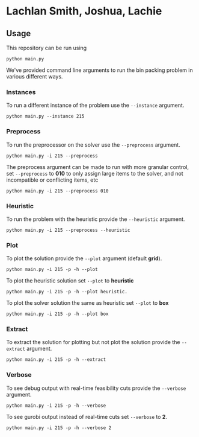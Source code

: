 # Lachlan Smith, Joshua, Lachie

## Usage

This repository can be run using

```
python main.py
```

We've provided command line arguments to run the bin packing problem in various different ways.

### Instances

To run a different instance of the problem use the `--instance` argument.

```
python main.py --instance 215
```

### Preprocess

To run the preprocessor on the solver use the `--preprocess` argument.

```
python main.py -i 215 --preprocess
```

The preprocess argument can be made to run with more granular control,
set `--preprocess` to **010** to only assign large items to the solver, and
not incompatible or conflicting items, etc

```
python main.py -i 215 --preprocess 010
```

### Heuristic

To run the problem with the heuristic provide the `--heuristic` argument.

```
python main.py -i 215 --preprocess --heuristic
```

### Plot

To plot the solution provide the `--plot` argument (default **grid**).

```
python main.py -i 215 -p -h --plot
```

To plot the heuristic solution set `--plot` to **heuristic**

```
python main.py -i 215 -p -h --plot heuristic.
```

To plot the solver solution the same as heuristic set `--plot` to **box**

```
python main.py -i 215 -p -h --plot box
```

### Extract

To extract the solution for plotting but not plot the solution provide the `--extract` argument.

```
python main.py -i 215 -p -h --extract
```

### Verbose

To see debug output with real-time feasibility cuts provide the `--verbose` argument.

```
python main.py -i 215 -p -h --verbose
```

To see gurobi output instead of real-time cuts set `--verbose` to **2**.

```
python main.py -i 215 -p -h --verbose 2
```
